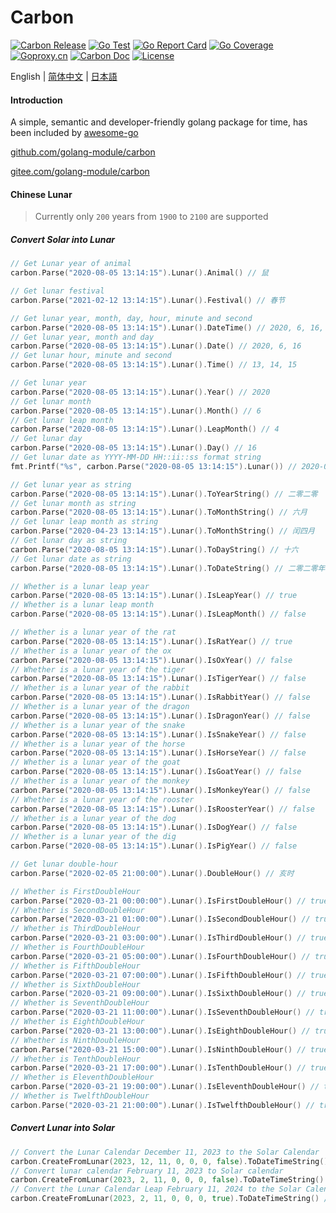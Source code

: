 # Carbon

[![Carbon Release](https://img.shields.io/github/release/golang-module/carbon.svg)](https://github.com/golang-module/carbon/releases)
[![Go Test](https://github.com/golang-module/carbon/actions/workflows/test.yml/badge.svg)](https://github.com/golang-module/carbon/actions)
[![Go Report Card](https://goreportcard.com/badge/github.com/golang-module/carbon/v2)](https://goreportcard.com/report/github.com/golang-module/carbon/v2)
[![Go Coverage](https://codecov.io/gh/golang-module/carbon/branch/master/graph/badge.svg)](https://codecov.io/gh/golang-module/carbon)
[![Goproxy.cn](https://goproxy.cn/stats/github.com/golang-module/carbon/badges/download-count.svg)](https://goproxy.cn)
[![Carbon Doc](https://img.shields.io/badge/go.dev-reference-brightgreen?logo=go&logoColor=white&style=flat)](https://pkg.go.dev/github.com/golang-module/carbon/v2)
[![License](https://img.shields.io/github/license/golang-module/carbon)](https://github.com/golang-module/carbon/blob/master/LICENSE)

English | [简体中文](README.cn.md) | [日本語](README.jp.md)

#### Introduction

A simple, semantic and developer-friendly golang package for time, has been included
by [awesome-go](https://github.com/avelino/awesome-go#date-and-time "awesome-go")

[github.com/golang-module/carbon](https://github.com/golang-module/carbon "github.com/golang-module/carbon")

[gitee.com/golang-module/carbon](https://gitee.com/golang-module/carbon "gitee.com/golang-module/carbon")

#### Chinese Lunar

> Currently only `200` years from `1900` to `2100` are supported

##### Convert Solar into Lunar

```go
// Get Lunar year of animal
carbon.Parse("2020-08-05 13:14:15").Lunar().Animal() // 鼠

// Get lunar festival
carbon.Parse("2021-02-12 13:14:15").Lunar().Festival() // 春节

// Get lunar year, month, day, hour, minute and second
carbon.Parse("2020-08-05 13:14:15").Lunar().DateTime() // 2020, 6, 16, 13, 14, 15
// Get lunar year, month and day
carbon.Parse("2020-08-05 13:14:15").Lunar().Date() // 2020, 6, 16
// Get lunar hour, minute and second
carbon.Parse("2020-08-05 13:14:15").Lunar().Time() // 13, 14, 15

// Get lunar year
carbon.Parse("2020-08-05 13:14:15").Lunar().Year() // 2020
// Get lunar month
carbon.Parse("2020-08-05 13:14:15").Lunar().Month() // 6
// Get lunar leap month
carbon.Parse("2020-08-05 13:14:15").Lunar().LeapMonth() // 4
// Get lunar day
carbon.Parse("2020-08-05 13:14:15").Lunar().Day() // 16
// Get lunar date as YYYY-MM-DD HH::ii::ss format string
fmt.Printf("%s", carbon.Parse("2020-08-05 13:14:15").Lunar()) // 2020-06-16 13:14:15

// Get lunar year as string
carbon.Parse("2020-08-05 13:14:15").Lunar().ToYearString() // 二零二零
// Get lunar month as string
carbon.Parse("2020-08-05 13:14:15").Lunar().ToMonthString() // 六月
// Get lunar leap month as string
carbon.Parse("2020-04-23 13:14:15").Lunar().ToMonthString() // 闰四月
// Get lunar day as string
carbon.Parse("2020-08-05 13:14:15").Lunar().ToDayString() // 十六
// Get lunar date as string
carbon.Parse("2020-08-05 13:14:15").Lunar().ToDateString() // 二零二零年六月十六

// Whether is a lunar leap year
carbon.Parse("2020-08-05 13:14:15").Lunar().IsLeapYear() // true
// Whether is a lunar leap month
carbon.Parse("2020-08-05 13:14:15").Lunar().IsLeapMonth() // false

// Whether is a lunar year of the rat
carbon.Parse("2020-08-05 13:14:15").Lunar().IsRatYear() // true
// Whether is a lunar year of the ox
carbon.Parse("2020-08-05 13:14:15").Lunar().IsOxYear() // false
// Whether is a lunar year of the tiger
carbon.Parse("2020-08-05 13:14:15").Lunar().IsTigerYear() // false
// Whether is a lunar year of the rabbit
carbon.Parse("2020-08-05 13:14:15").Lunar().IsRabbitYear() // false
// Whether is a lunar year of the dragon
carbon.Parse("2020-08-05 13:14:15").Lunar().IsDragonYear() // false
// Whether is a lunar year of the snake
carbon.Parse("2020-08-05 13:14:15").Lunar().IsSnakeYear() // false
// Whether is a lunar year of the horse
carbon.Parse("2020-08-05 13:14:15").Lunar().IsHorseYear() // false
// Whether is a lunar year of the goat
carbon.Parse("2020-08-05 13:14:15").Lunar().IsGoatYear() // false
// Whether is a lunar year of the monkey
carbon.Parse("2020-08-05 13:14:15").Lunar().IsMonkeyYear() // false
// Whether is a lunar year of the rooster
carbon.Parse("2020-08-05 13:14:15").Lunar().IsRoosterYear() // false
// Whether is a lunar year of the dog
carbon.Parse("2020-08-05 13:14:15").Lunar().IsDogYear() // false
// Whether is a lunar year of the dig
carbon.Parse("2020-08-05 13:14:15").Lunar().IsPigYear() // false

// Get lunar double-hour
carbon.Parse("2020-02-05 21:00:00").Lunar().DoubleHour() // 亥时

// Whether is FirstDoubleHour
carbon.Parse("2020-03-21 00:00:00").Lunar().IsFirstDoubleHour() // true
// Whether is SecondDoubleHour
carbon.Parse("2020-03-21 01:00:00").Lunar().IsSecondDoubleHour() // true
// Whether is ThirdDoubleHour
carbon.Parse("2020-03-21 03:00:00").Lunar().IsThirdDoubleHour() // true
// Whether is FourthDoubleHour
carbon.Parse("2020-03-21 05:00:00").Lunar().IsFourthDoubleHour() // true
// Whether is FifthDoubleHour
carbon.Parse("2020-03-21 07:00:00").Lunar().IsFifthDoubleHour() // true
// Whether is SixthDoubleHour
carbon.Parse("2020-03-21 09:00:00").Lunar().IsSixthDoubleHour() // true
// Whether is SeventhDoubleHour
carbon.Parse("2020-03-21 11:00:00").Lunar().IsSeventhDoubleHour() // true
// Whether is EighthDoubleHour
carbon.Parse("2020-03-21 13:00:00").Lunar().IsEighthDoubleHour() // true
// Whether is NinthDoubleHour
carbon.Parse("2020-03-21 15:00:00").Lunar().IsNinthDoubleHour() // true
// Whether is TenthDoubleHour
carbon.Parse("2020-03-21 17:00:00").Lunar().IsTenthDoubleHour() // true
// Whether is EleventhDoubleHour
carbon.Parse("2020-03-21 19:00:00").Lunar().IsEleventhDoubleHour() // true
// Whether is TwelfthDoubleHour
carbon.Parse("2020-03-21 21:00:00").Lunar().IsTwelfthDoubleHour() // true
```

##### Convert Lunar into Solar

```go
// Convert the Lunar Calendar December 11, 2023 to the Solar Calendar
carbon.CreateFromLunar(2023, 12, 11, 0, 0, 0, false).ToDateTimeString() // 2024-01-21 00:00:00
// Convert lunar calendar February 11, 2023 to Solar calendar
carbon.CreateFromLunar(2023, 2, 11, 0, 0, 0, false).ToDateTimeString() // 2024-03-02 00:00:00
// Convert the Lunar Calendar Leap February 11, 2024 to the Solar Calendar
carbon.CreateFromLunar(2023, 2, 11, 0, 0, 0, true).ToDateTimeString() // 2023-04-01 00:00:00
```
